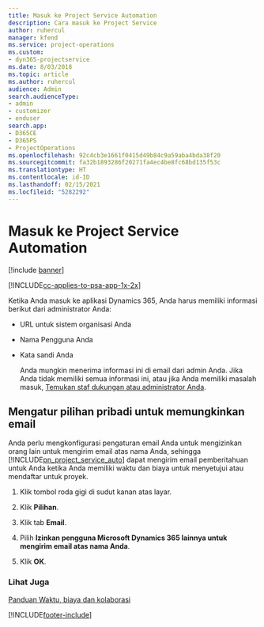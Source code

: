 ```yaml
---
title: Masuk ke Project Service Automation
description: Cara masuk ke Project Service
author: ruhercul
manager: kfend
ms.service: project-operations
ms.custom:
- dyn365-projectservice
ms.date: 8/03/2018
ms.topic: article
ms.author: ruhercul
audience: Admin
search.audienceType:
- admin
- customizer
- enduser
search.app:
- D365CE
- D365PS
- ProjectOperations
ms.openlocfilehash: 92c4cb3e1661f0415d49b84c9a59aba4bda38f20
ms.sourcegitcommit: fa32b1893286f20271fa4ec4be8fc68bd135f53c
ms.translationtype: HT
ms.contentlocale: id-ID
ms.lasthandoff: 02/15/2021
ms.locfileid: "5282292"
---
```

# <a name="sign-in-to-project-service-automation"></a>Masuk ke Project Service Automation

[!include [banner](../includes/psa-now-project-operations.md)]

[!INCLUDE[cc-applies-to-psa-app-1x-2x](../includes/cc-applies-to-psa-app-1x-2x.md)]

Ketika Anda masuk ke aplikasi Dynamics 365, Anda harus memiliki informasi berikut dari administrator Anda:  
  
- URL untuk sistem organisasi Anda  
  
- Nama Pengguna Anda  
  
- Kata sandi Anda  
  
  Anda mungkin menerima informasi ini di email dari admin Anda. Jika Anda tidak memiliki semua informasi ini, atau jika Anda memiliki masalah masuk, [Temukan staf dukungan atau administrator Anda](https://docs.microsoft.com/dynamics365/customerengagement/on-premises/basics/find-administrator-support).  
  
## <a name="set-your-personal-options-to-allow-email"></a>Mengatur pilihan pribadi untuk memungkinkan email  
 Anda perlu mengkonfigurasi pengaturan email Anda untuk mengizinkan orang lain untuk mengirim email atas nama Anda, sehingga [!INCLUDE[pn_project_service_auto](../includes/pn-project-service-auto.md)] dapat mengirim email pemberitahuan untuk Anda ketika Anda memiliki waktu dan biaya untuk menyetujui atau mendaftar untuk proyek.  
  
1.  Klik tombol roda gigi di sudut kanan atas layar.  
  
2.  Klik **Pilihan**.  
  
3.  Klik tab **Email**.  
  
4.  Pilih **Izinkan pengguna Microsoft Dynamics 365 lainnya untuk mengirim email atas nama Anda**.  
  
5.  Klik **OK**.  
  
### <a name="see-also"></a>Lihat Juga  
 [Panduan Waktu, biaya dan kolaborasi](../psa/time-expense-collaboration-guide.md)


[!INCLUDE[footer-include](../includes/footer-banner.md)]